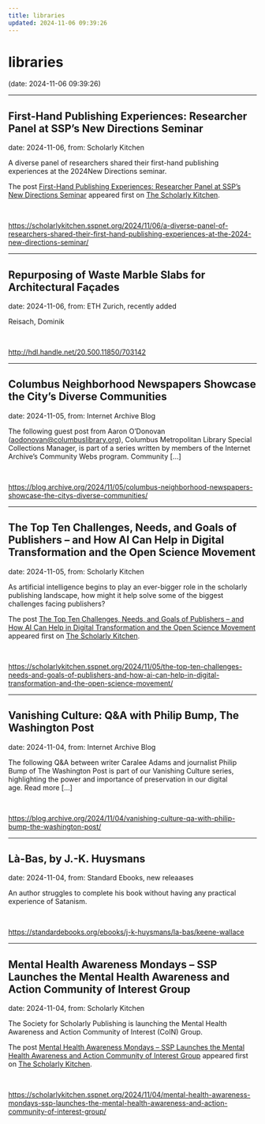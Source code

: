 ```yaml
---
title: libraries
updated: 2024-11-06 09:39:26
---
```


# libraries

(date: 2024-11-06 09:39:26)

---

## First-Hand Publishing Experiences: Researcher Panel at SSP’s New Directions Seminar

date: 2024-11-06, from: Scholarly Kitchen

<p>A diverse panel of researchers shared their first-hand publishing experiences at the 2024New Directions seminar.</p>
<p>The post <a href="https://scholarlykitchen.sspnet.org/2024/11/06/a-diverse-panel-of-researchers-shared-their-first-hand-publishing-experiences-at-the-2024-new-directions-seminar/">First-Hand Publishing Experiences: Researcher Panel at SSP’s New Directions Seminar</a> appeared first on <a href="https://scholarlykitchen.sspnet.org">The Scholarly Kitchen</a>.</p>
 

<br> 

<https://scholarlykitchen.sspnet.org/2024/11/06/a-diverse-panel-of-researchers-shared-their-first-hand-publishing-experiences-at-the-2024-new-directions-seminar/>

---

## Repurposing of Waste Marble Slabs for Architectural Façades

date: 2024-11-06, from: ETH Zurich, recently added

Reisach, Dominik 

<br> 

<http://hdl.handle.net/20.500.11850/703142>

---

## Columbus Neighborhood Newspapers Showcase the City’s Diverse Communities

date: 2024-11-05, from: Internet Archive Blog

The following guest post from Aaron O’Donovan (aodonovan@columbuslibrary.org), Columbus Metropolitan Library Special Collections Manager, is part of a series written by members of the Internet Archive’s Community Webs program. Community [&#8230;] 

<br> 

<https://blog.archive.org/2024/11/05/columbus-neighborhood-newspapers-showcase-the-citys-diverse-communities/>

---

## The Top Ten Challenges, Needs, and Goals of Publishers – and How AI Can Help in Digital Transformation and the Open Science Movement

date: 2024-11-05, from: Scholarly Kitchen

<p>As artificial intelligence begins to play an ever-bigger role in the scholarly publishing landscape, how might it help solve some of the biggest challenges facing publishers?</p>
<p>The post <a href="https://scholarlykitchen.sspnet.org/2024/11/05/the-top-ten-challenges-needs-and-goals-of-publishers-and-how-ai-can-help-in-digital-transformation-and-the-open-science-movement/">The Top Ten Challenges, Needs, and Goals of Publishers – and How AI Can Help in Digital Transformation and the Open Science Movement</a> appeared first on <a href="https://scholarlykitchen.sspnet.org">The Scholarly Kitchen</a>.</p>
 

<br> 

<https://scholarlykitchen.sspnet.org/2024/11/05/the-top-ten-challenges-needs-and-goals-of-publishers-and-how-ai-can-help-in-digital-transformation-and-the-open-science-movement/>

---

## Vanishing Culture: Q&A with Philip Bump, The Washington Post

date: 2024-11-04, from: Internet Archive Blog

The following Q&#38;A between writer Caralee Adams and journalist Philip Bump of The Washington Post is part of our Vanishing Culture series, highlighting the power and importance of preservation in our digital age. Read more [&#8230;] 

<br> 

<https://blog.archive.org/2024/11/04/vanishing-culture-qa-with-philip-bump-the-washington-post/>

---

## Là-Bas, by J.-K. Huysmans

date: 2024-11-04, from: Standard Ebooks, new releaases

An author struggles to complete his book without having any practical experience of Satanism. 

<br> 

<https://standardebooks.org/ebooks/j-k-huysmans/la-bas/keene-wallace>

---

## Mental Health Awareness Mondays – SSP Launches the Mental Health Awareness and Action Community of Interest Group

date: 2024-11-04, from: Scholarly Kitchen

<p>The Society for Scholarly Publishing is launching the Mental Health Awareness and Action Community of Interest (CoIN) Group.</p>
<p>The post <a href="https://scholarlykitchen.sspnet.org/2024/11/04/mental-health-awareness-mondays-ssp-launches-the-mental-health-awareness-and-action-community-of-interest-group/">Mental Health Awareness Mondays &#8211; SSP Launches the Mental Health Awareness and Action Community of Interest Group</a> appeared first on <a href="https://scholarlykitchen.sspnet.org">The Scholarly Kitchen</a>.</p>
 

<br> 

<https://scholarlykitchen.sspnet.org/2024/11/04/mental-health-awareness-mondays-ssp-launches-the-mental-health-awareness-and-action-community-of-interest-group/>

